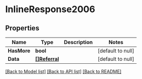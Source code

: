# InlineResponse2006

## Properties
Name | Type | Description | Notes
------------ | ------------- | ------------- | -------------
**HasMore** | **bool** |  | [default to null]
**Data** | [**[]Referral**](Referral.md) |  | [default to null]

[[Back to Model list]](../README.md#documentation-for-models) [[Back to API list]](../README.md#documentation-for-api-endpoints) [[Back to README]](../README.md)


